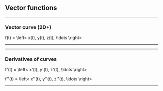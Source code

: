 <!-- .slide: data-background="#ffffffcc" -->
## Vector functions

---

<!-- .slide: data-background="#ffffffcc" -->
### Vector curve (2D+)

f(t) = \left&lt; x(t), y(t), z(t), \ldots \right&gt; <!-- .element: class="display math" -->

---


---

<!-- .slide: data-background="#ffffffcc" -->
### Derivatives of curves

f'(t) = \left&lt; x'(t), y'(t), z'(t), \ldots \right&gt; <!-- .element: class="display math" -->

f''(t) = \left&lt; x''(t), y''(t), z''(t), \ldots \right&gt; <!-- .element: class="display math" -->

---
